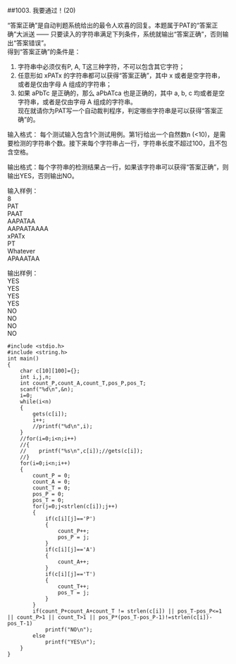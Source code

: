 ##1003. 我要通过！(20)

“答案正确”是自动判题系统给出的最令人欢喜的回复。本题属于PAT的“答案正确”大派送 —— 只要读入的字符串满足下列条件，系统就输出“答案正确”，否则输出“答案错误”。  
得到“答案正确”的条件是：  
1. 字符串中必须仅有P, A, T这三种字符，不可以包含其它字符；  
2. 任意形如 xPATx 的字符串都可以获得“答案正确”，其中 x 或者是空字符串，或者是仅由字母 A 组成的字符串；  
3. 如果 aPbTc 是正确的，那么 aPbATca 也是正确的，其中 a, b, c 均或者是空字符串，或者是仅由字母 A 组成的字符串。  
现在就请你为PAT写一个自动裁判程序，判定哪些字符串是可以获得“答案正确”的。  

输入格式： 每个测试输入包含1个测试用例。第1行给出一个自然数n (<10)，是需要检测的字符串个数。接下来每个字符串占一行，字符串长度不超过100，且不包含空格。  

输出格式：每个字符串的检测结果占一行，如果该字符串可以获得“答案正确”，则输出YES，否则输出NO。  

输入样例：  
8  
PAT  
PAAT  
AAPATAA  
AAPAATAAAA  
xPATx  
PT  
Whatever  
APAAATAA  

输出样例：  
YES  
YES  
YES  
YES  
NO  
NO  
NO  
NO  

	#include <stdio.h>
	#include <string.h>
	int main()
	{
	    char c[10][100]={};
	    int i,j,n;
	    int count_P,count_A,count_T,pos_P,pos_T;
	    scanf("%d\n",&n);
	    i=0;
	    while(i<n)
	    {
			gets(c[i]);
			i++;
			//printf("%d\n",i);
		}
	    //for(i=0;i<n;i++)
	    //{
	    //    printf("%s\n",c[i]);//gets(c[i]);
	    //}    
	    for(i=0;i<n;i++)
	    {    
	        count_P = 0;
	        count_A = 0;
	        count_T = 0; 
	        pos_P = 0;
	        pos_T = 0;
	        for(j=0;j<strlen(c[i]);j++)
	        {
	            if(c[i][j]=='P')
	            {
	          		count_P++;
	                pos_P = j;
	            }
	            if(c[i][j]=='A')
	            {
					count_A++;
				}
	            if(c[i][j]=='T')
	            {
	                count_T++;
	                pos_T = j;
	            }
	        }
	        if(count_P+count_A+count_T != strlen(c[i]) || pos_T-pos_P<=1 || count_P>1 || count_T>1 || pos_P*(pos_T-pos_P-1)!=strlen(c[i])-pos_T-1)
	            printf("NO\n");
	        else
	            printf("YES\n");
	    }
	} 